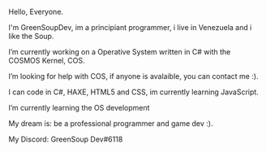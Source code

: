 Hello, Everyone.

I'm GreenSoupDev, im a principiant programmer, i live in Venezuela and i like the Soup.

I’m currently working on a Operative System written in C# with the COSMOS Kernel, COS.

I’m looking for help with COS, if anyone is avalaible, you can contact me :).

I can code in C#, HAXE, HTML5 and CSS, im currently learning JavaScript.

I’m currently learning the OS development

My dream is: be a professional programmer and game dev :).

My Discord: GreenSoup Dev#6118

